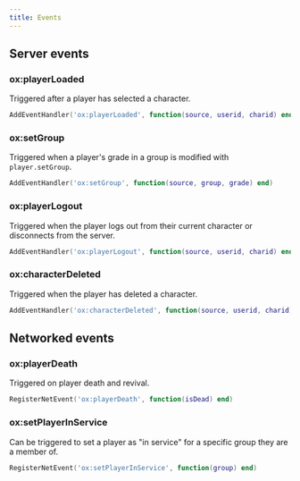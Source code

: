 ```yaml
---
title: Events
---
```


## Server events

### ox:playerLoaded

Triggered after a player has selected a character.

```lua
AddEventHandler('ox:playerLoaded', function(source, userid, charid) end)
```

### ox:setGroup

Triggered when a player's grade in a group is modified with `player.setGroup`.

```lua
AddEventHandler('ox:setGroup', function(source, group, grade) end)
```

### ox:playerLogout

Triggered when the player logs out from their current character or disconnects from the server.

```lua
AddEventHandler('ox:playerLogout', function(source, userid, charid) end)
```

### ox:characterDeleted

Triggered when the player has deleted a character.

```lua
AddEventHandler('ox:characterDeleted', function(source, userid, charid) end)
```

## Networked events

### ox:playerDeath

Triggered on player death and revival.

```lua
RegisterNetEvent('ox:playerDeath', function(isDead) end)
```

### ox:setPlayerInService

Can be triggered to set a player as "in service" for a specific group they are a member of.

```lua
RegisterNetEvent('ox:setPlayerInService', function(group) end)
```
